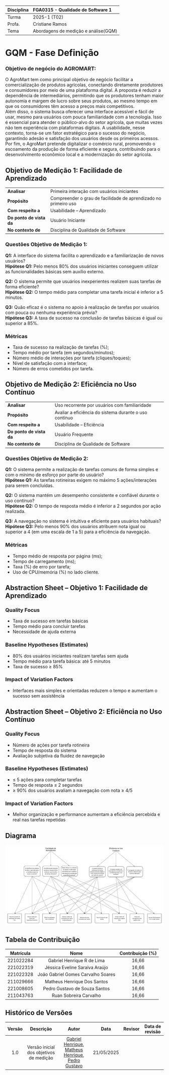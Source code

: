 | Disciplina | FGA0315 - Qualidade de Software 1    |
| :--------- | :----------------------------------- |
| Turma      | 2025-1 (T02)                         |
| Profa.     | Cristiane Ramos                      |
| Tema       | Abordagens de medição e análise(GQM) |

# GQM - Fase Definição

### Objetivo de negócio do AGROMART:

O AgroMart tem como principal objetivo de negócio facilitar a comercialização de produtos agrícolas, conectando diretamente produtores e consumidores por meio de uma plataforma digital. A proposta é reduzir a dependência de intermediários, permitindo que os produtores tenham maior autonomia e margem de lucro sobre seus produtos, ao mesmo tempo em que os consumidores têm acesso a preços mais competitivos.  
Além disso, o sistema busca oferecer uma interface acessível e fácil de usar, mesmo para usuários com pouca familiaridade com a tecnologia. Isso é essencial para atender o público-alvo do setor agrícola, que muitas vezes não tem experiência com plataformas digitais. A usabilidade, nesse contexto, torna-se um fator estratégico para o sucesso do negócio, garantindo adesão e satisfação dos usuários desde os primeiros acessos.  
Por fim, o AgroMart pretende digitalizar o comércio rural, promovendo o escoamento da produção de forma eficiente e segura, contribuindo para o desenvolvimento econômico local e a modernização do setor agrícola.

## Objetivo de Medição 1: Facilidade de Aprendizado

|                          |                                                                 |
| :----------------------- | :-------------------------------------------------------------- |
| **Analisar**             | Primeira interação com usuários iniciantes                      |
| **Propósito**            | Compreender o grau de facilidade de aprendizado no primeiro uso |
| **Com respeito a**       | Usabilidade – Aprendizado                                       |
| **Do ponto de vista da** | Usuário Iniciante                                               |
| **No contexto de**       | Disciplina de Qualidade de Software                             |

### Questões Objetivo de Medição 1:

**Q1:** A interface do sistema facilita o aprendizado e a familiarização de novos usuários?  
**Hipótese Q1:** Pelo menos 80% dos usuários iniciantes conseguem utilizar as funcionalidades básicas sem auxílio externo.

**Q2:** O sistema permite que usuários inexperientes realizem suas tarefas de forma eficiente?  
**Hipótese Q2:** O tempo médio para completar uma tarefa inicial é inferior a 5 minutos.

**Q3:** Quão eficaz é o sistema no apoio à realização de tarefas por usuários com pouca ou nenhuma experiência prévia?  
**Hipótese Q3:** A taxa de sucesso na conclusão de tarefas básicas é igual ou superior a 85%.

### Métricas

- Taxa de sucesso na realização de tarefas (%);
- Tempo médio por tarefa (em segundos/minutos);
- Número médio de interações por tarefa (cliques/toques);
- Nível de satisfação com a interface;
- Número de erros cometidos por tarefa.

## Objetivo de Medição 2: Eficiência no Uso Contínuo

|                          |                                                        |
| :----------------------- | :----------------------------------------------------- |
| **Analisar**             | Uso recorrente por usuários com familiaridade          |
| **Propósito**            | Avaliar a eficiência do sistema durante o uso contínuo |
| **Com respeito a**       | Usabilidade – Eficiência                               |
| **Do ponto de vista da** | Usuário Frequente                                      |
| **No contexto de**       | Disciplina de Qualidade de Software                    |

### Questões Objetivo de Medição 2:

**Q1:** O sistema permite a realização de tarefas comuns de forma simples e com o mínimo de esforço por parte do usuário?  
**Hipótese Q1:** As tarefas rotineiras exigem no máximo 5 ações/interações para serem concluídas.

**Q2:** O sistema mantém um desempenho consistente e confiável durante o uso contínuo?  
**Hipótese Q2:** O tempo de resposta médio é inferior a 2 segundos por ação realizada.

**Q3:** A navegação no sistema é intuitiva e eficiente para usuários habituais?  
**Hipótese Q3:** Pelo menos 90% dos usuários atribuem nota igual ou superior a 4 (em uma escala de 1 a 5) para a eficiência da navegação.

### Métricas

- Tempo médio de resposta por página (ms);
- Tempo de carregamento (ms);
- Taxa (%) de erro por tarefa;
- Uso de CPU/memória (%) no lado cliente.

## Abstraction Sheet – Objetivo 1: Facilidade de Aprendizado

### Quality Focus

- Taxa de sucesso em tarefas básicas
- Tempo médio para concluir tarefas
- Necessidade de ajuda externa

### Baseline Hypotheses (Estimates)

- 80% dos usuários iniciantes realizam tarefas sem ajuda
- Tempo médio para tarefa básica: até 5 minutos
- Taxa de sucesso ≥ 85%

### Impact of Variation Factors

- Interfaces mais simples e orientadas reduzem o tempo e aumentam o sucesso sem assistência

## Abstraction Sheet – Objetivo 2: Eficiência no Uso Contínuo

### Quality Focus

- Número de ações por tarefa rotineira
- Tempo de resposta do sistema
- Avaliação subjetiva da fluidez de navegação

### Baseline Hypotheses (Estimates)

- ≤ 5 ações para completar tarefas
- Tempo de resposta ≤ 2 segundos
- ≥ 90% dos usuários avaliam a navegação com nota ≥ 4/5

### Impact of Variation Factors

- Melhor organização e performance aumentam a eficiência percebida e real nas tarefas repetidas

## Diagrama

![Objetivos de Medição](img/Diagrama%20GQM.png)

## Tabela de Contribuição

| Matrícula |                Nome                | Contribuição (%) |
| :-------: | :--------------------------------: | :--------------: |
| 221022284 |     Gabriel Henrique R de Lima     |      16,66       |
| 221022319 |   Jéssica Eveline Saraiva Araújo   |      16,66       |
| 221022328 | João Gabriel Gomes Carvalho Soares |      16,66       |
| 211029666 |    Matheus Henrique Dos Santos     |      16,66       |
| 221008605 |   Pedro Gustavo de Souza Santos    |      16,66       |
| 211043763 |       Ruan Sobreira Carvalho       |      16,66       |

## Histórico de Versões

| Versão |                Descrição                |                                                                         Autor                                                                          |    Data    | Revisor | Data de revisão |
| :----: | :-------------------------------------: | :----------------------------------------------------------------------------------------------------------------------------------------------------: | :--------: | :-----: | :-------------: |
|  1.0   | Versão inicial dos objetivos de medição | [Gabriel Henrique](https://github.com/gabrielhrlima), [Matheus Henrique](https://github.com/mathonaut), [Pedro Gustavo](https://github.com/PedroGusta) | 21/05/2025 |         |                 |
